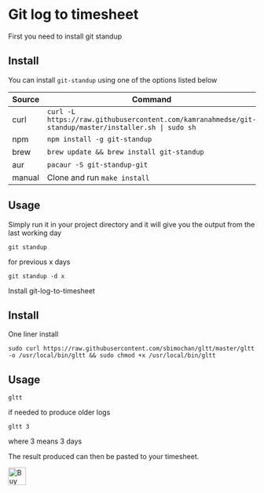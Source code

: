 # Git log to timesheet

First you need to install git standup
## Install

You can install `git-standup` using one of the options listed below

| Source | Command |
| --- | --- |
| curl | `curl -L https://raw.githubusercontent.com/kamranahmedse/git-standup/master/installer.sh \| sudo sh` |
| npm | `npm install -g git-standup` |
| brew | `brew update && brew install git-standup` |
| aur | `pacaur -S git-standup-git` |
| manual | Clone and run `make install` |

## Usage

Simply run it in your project directory and it will give you the output from the last working day

```shell
git standup
```
for previous x days
```shell
git standup -d x
```
Install git-log-to-timesheet

## Install

One liner install
```shell
sudo curl https://raw.githubusercontent.com/sbimochan/gltt/master/gltt -o /usr/local/bin/gltt && sudo chmod +x /usr/local/bin/gltt
```

## Usage

```shell
gltt
```

if needed to produce older logs
```shell
gltt 3
```
where 3 means 3 days

The result produced can then be pasted to your timesheet.

<a href='https://ko-fi.com/D1D8IIBU' target='_blank'><img height='36' style='border:0px;height:36px;' src='https://az743702.vo.msecnd.net/cdn/kofi2.png?v=0' border='0' alt='Buy Me a Coffee at ko-fi.com' /></a>

